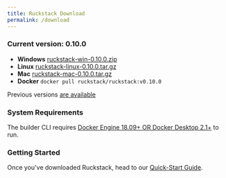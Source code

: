 ```yaml
---
title: Ruckstack Download
permalink: /download
---
```


### Current version: 0.10.0

- **Windows** [ruckstack-win-0.10.0.zip](https://github.com/ruckstack/ruckstack/releases/download/v0.10.0/ruckstack-windows-0.10.0.zip)
- **Linux**  [ruckstack-linux-0.10.0.tar.gz](https://github.com/ruckstack/ruckstack/releases/download/v0.10.0/ruckstack-linux-0.10.0.tar.gz)
- **Mac**  [ruckstack-mac-0.10.0.tar.gz](https://github.com/ruckstack/ruckstack/releases/download/v0.10.0/ruckstack-mac-0.10.0.tar.gz)
- **Docker**  `docker pull ruckstack/ruckstack:v0.10.0`

Previous versions [are available](https://github.com/ruckstack/ruckstack/releases) 

### System Requirements

The builder CLI requires [Docker Engine 18.09+ OR Docker Desktop 2.1+](https://docker.io) to run. 

### Getting Started

Once you've downloaded Ruckstack, head to our [Quick-Start Guide](/quickstart). 


